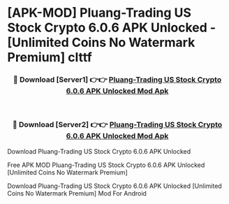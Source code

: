 # [APK-MOD] Pluang-Trading US Stock Crypto 6.0.6 APK Unlocked - [Unlimited Coins No Watermark Premium] clttf



<div align="center">
<h3>🔴 Download [Server1] 👉👉 <a href="https://momento.my/?title=Pluang-Trading_US_Stock_Crypto_6.0.6_APK_Unlocked">Pluang-Trading US Stock Crypto 6.0.6 APK Unlocked Mod Apk</a></h3><br>

<h3>🔴 Download [Server2] 👉👉 <a href="https://momento.my/?title=Pluang-Trading_US_Stock_Crypto_6.0.6_APK_Unlocked">Pluang-Trading US Stock Crypto 6.0.6 APK Unlocked Mod Apk</a></h3>
</div>



Download Pluang-Trading US Stock Crypto 6.0.6 APK Unlocked 

Free APK MOD Pluang-Trading US Stock Crypto 6.0.6 APK Unlocked [Unlimited Coins No Watermark Premium]

Download Pluang-Trading US Stock Crypto 6.0.6 APK Unlocked [Unlimited Coins No Watermark Premium] Mod For Android
